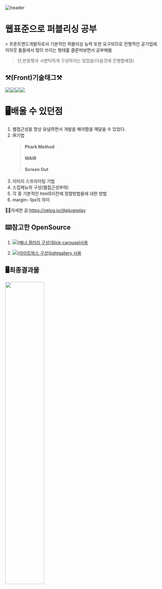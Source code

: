 ![header](https://capsule-render.vercel.app/api?type=waving&color=4caf98&height=300&section=header&text=webpublishing1&fontSize=90&animation=fadeIn&fontAlignY=38&desc=웹표준기준으로%20퍼블리싱연습&descAlignY=51&fontColor=ffffff)




<h1>웹표준으로 퍼블리싱 공부</h1>
> 프론트엔드개발자로서 기본적인 퍼블리싱 능력 또한 요구되므로 전형적인 공기업레이아웃 틀들에서 많이 쓰이는 형태를 클론떠보면서 공부해봄

>단,반응형과 시멘틱하게 구성하지는 않았음(다음것에 진행할예정)



## :hammer_and_pick:(Front)기술태그:hammer_and_pick:

<div style="display:flex">
   <img src="https://img.shields.io/badge/HTML5-E34F26?style=for-the-badge&logo=HTML5&logoColor=white">
   <img src="https://img.shields.io/badge/CSS3-1572B6?style=for-the-badge&logo=CSS3&logoColor=white">
   <img src="https://img.shields.io/badge/JavaScript-F7DF1E?style=for-the-badge&logo=JavaScript&logoColor=white">
<img src="https://img.shields.io/badge/jQuery-0769AD?style=for-the-badge&logo=jQuery&logoColor=white">
</div>






# :desktop_computer:배울 수 있던점

1. 웹접근성을 항상 유념하면서 개발을 해야함을 깨달을 수 있었다.
2. IR기법
	> #### Phark Method
	> #### WAIR
	> #### Screen Out
3. 이미지 스프라이팅 기법
4. 스킵메뉴의 구성(웹접근성부여)
5. 각 종 기본적인 html5이전에 정렬방법들에 대한 방법 
6. margin:-1px의 의미

👨‍💻자세한 글:https://velog.io/@plugnplay

## :keyboard:참고한 OpenSource

1. <a href="https://www.npmjs.com/package/slick-carousel"><img src="https://img.shields.io/badge/npm-CB3837?style=for-the-badge&logo=npm&logoColor=white">(배너,갤러리 구성)Slick-carousel사용</a>

2. <a href="https://www.npmjs.com/package/lightgallery"><img src="https://img.shields.io/badge/npm-CB3837?style=for-the-badge&logo=npm&logoColor=white">(라이트박스 구성)lightgallery 사용</a>



## 🖥최종결과물

<img src="https://user-images.githubusercontent.com/37100067/187856997-9864adbe-b04c-4628-9d36-7b242d4e2339.png" width="50%" >



